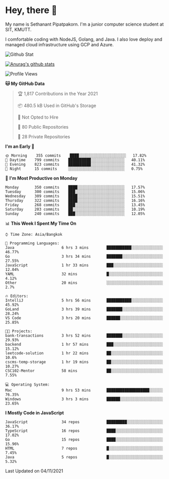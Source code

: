 # Hey, there 🙌
My name is Sethanant Pipatpakorn. I'm a junior computer science student at SIT, KMUTT.

I comfortable coding with NodeJS, Golang, and Java. I also love deploy and managed cloud infrastructure using GCP and Azure.

![Github Stat](https://github-profile-summary-cards.vercel.app/api/cards/profile-details?username=thetkpark&theme=dracula)

[![Anurag's github stats](https://github-readme-stats.vercel.app/api?username=thetkpark&count_private=true&show_icons=true&theme=tokyonight)](https://github.com/anuraghazra/github-readme-stats)

<!--START_SECTION:waka-->
![Profile Views](http://img.shields.io/badge/Profile%20Views-13-blue)

**🐱 My GitHub Data** 

> 🏆 1,817 Contributions in the Year 2021
 > 
> 📦 480.5 kB Used in GitHub's Storage 
 > 
> 🚫 Not Opted to Hire
 > 
> 📜 80 Public Repositories 
 > 
> 🔑 28 Private Repositories  
 > 
**I'm an Early 🐤** 

```text
🌞 Morning    355 commits    ████░░░░░░░░░░░░░░░░░░░░░   17.82% 
🌆 Daytime    799 commits    ██████████░░░░░░░░░░░░░░░   40.11% 
🌃 Evening    823 commits    ██████████░░░░░░░░░░░░░░░   41.32% 
🌙 Night      15 commits     ░░░░░░░░░░░░░░░░░░░░░░░░░   0.75%

```
📅 **I'm Most Productive on Monday** 

```text
Monday       350 commits    ████░░░░░░░░░░░░░░░░░░░░░   17.57% 
Tuesday      300 commits    ███░░░░░░░░░░░░░░░░░░░░░░   15.06% 
Wednesday    309 commits    ████░░░░░░░░░░░░░░░░░░░░░   15.51% 
Thursday     322 commits    ████░░░░░░░░░░░░░░░░░░░░░   16.16% 
Friday       268 commits    ███░░░░░░░░░░░░░░░░░░░░░░   13.45% 
Saturday     203 commits    ██░░░░░░░░░░░░░░░░░░░░░░░   10.19% 
Sunday       240 commits    ███░░░░░░░░░░░░░░░░░░░░░░   12.05%

```


📊 **This Week I Spent My Time On** 

```text
⌚︎ Time Zone: Asia/Bangkok

💬 Programming Languages: 
Java                     6 hrs 3 mins        ███████████░░░░░░░░░░░░░░   46.77% 
Go                       3 hrs 34 mins       ███████░░░░░░░░░░░░░░░░░░   27.55% 
JavaScript               1 hr 33 mins        ███░░░░░░░░░░░░░░░░░░░░░░   12.04% 
YAML                     32 mins             █░░░░░░░░░░░░░░░░░░░░░░░░   4.12% 
Other                    20 mins             ░░░░░░░░░░░░░░░░░░░░░░░░░   2.7%

🔥 Editors: 
IntelliJ                 5 hrs 56 mins       ███████████░░░░░░░░░░░░░░   45.92% 
GoLand                   3 hrs 39 mins       ███████░░░░░░░░░░░░░░░░░░   28.24% 
VS Code                  3 hrs 20 mins       ██████░░░░░░░░░░░░░░░░░░░   25.85%

🐱‍💻 Projects: 
bank-transactions        3 hrs 52 mins       ███████░░░░░░░░░░░░░░░░░░   29.93% 
backend                  1 hr 57 mins        ███░░░░░░░░░░░░░░░░░░░░░░   15.12% 
leetcode-solution        1 hr 22 mins        ██░░░░░░░░░░░░░░░░░░░░░░░   10.6% 
cscms-temp-storage       1 hr 19 mins        ██░░░░░░░░░░░░░░░░░░░░░░░   10.27% 
CSC102-Mentor            58 mins             ██░░░░░░░░░░░░░░░░░░░░░░░   7.55%

💻 Operating System: 
Mac                      9 hrs 53 mins       ███████████████████░░░░░░   76.35% 
Windows                  3 hrs 3 mins        ██████░░░░░░░░░░░░░░░░░░░   23.65%

```

**I Mostly Code in JavaScript** 

```text
JavaScript               34 repos            █████████░░░░░░░░░░░░░░░░   36.17% 
TypeScript               16 repos            ████░░░░░░░░░░░░░░░░░░░░░   17.02% 
Go                       15 repos            ████░░░░░░░░░░░░░░░░░░░░░   15.96% 
HTML                     7 repos             █░░░░░░░░░░░░░░░░░░░░░░░░   7.45% 
Java                     5 repos             █░░░░░░░░░░░░░░░░░░░░░░░░   5.32%

```



 Last Updated on 04/11/2021
<!--END_SECTION:waka-->
